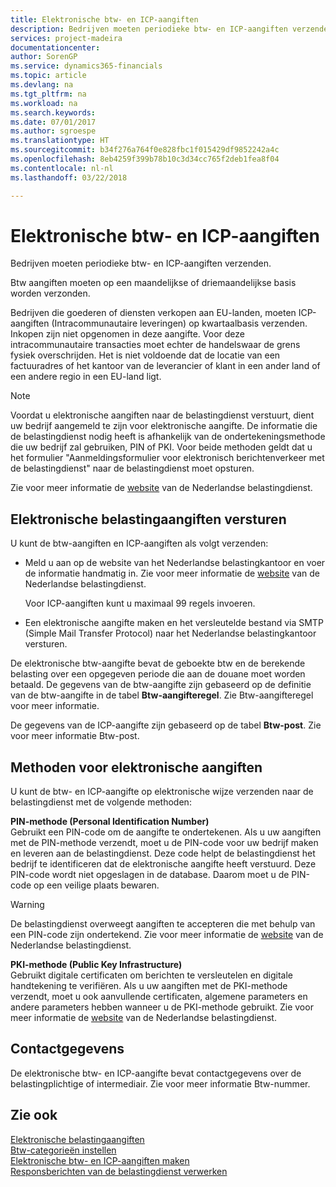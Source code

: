 ```yaml
---
title: Elektronische btw- en ICP-aangiften
description: Bedrijven moeten periodieke btw- en ICP-aangiften verzenden.
services: project-madeira
documentationcenter: 
author: SorenGP
ms.service: dynamics365-financials
ms.topic: article
ms.devlang: na
ms.tgt_pltfrm: na
ms.workload: na
ms.search.keywords: 
ms.date: 07/01/2017
ms.author: sgroespe
ms.translationtype: HT
ms.sourcegitcommit: b34f276a764f0e828fbc1f015429df9852242a4c
ms.openlocfilehash: 8eb4259f399b78b10c3d34cc765f2deb1fea8f04
ms.contentlocale: nl-nl
ms.lasthandoff: 03/22/2018

---
```

# <a name="electronic-vat-and-icp-declarations"></a>Elektronische btw- en ICP-aangiften
Bedrijven moeten periodieke btw- en ICP-aangiften verzenden.  

Btw aangiften moeten op een maandelijkse of driemaandelijkse basis worden verzonden.  

Bedrijven die goederen of diensten verkopen aan EU-landen, moeten ICP-aangiften (Intracommunautaire leveringen) op kwartaalbasis verzenden. Inkopen zijn niet opgenomen in deze aangifte. Voor deze intracommunautaire transacties moet echter de handelswaar de grens fysiek overschrijden. Het is niet voldoende dat de locatie van een factuuradres of het kantoor van de leverancier of klant in een ander land of een andere regio in een EU-land ligt.  

> [!NOTE]  
>  Voordat u elektronische aangiften naar de belastingdienst verstuurt, dient uw bedrijf aangemeld te zijn voor elektronische aangifte. De informatie die de belastingdienst nodig heeft is afhankelijk van de ondertekeningsmethode die uw bedrijf zal gebruiken, PIN of PKI. Voor beide methoden geldt dat u het formulier "Aanmeldingsformulier voor elektronisch berichtenverkeer met de belastingdienst" naar de belastingdienst moet opsturen.  
>   
>  Zie voor meer informatie de [website](http://go.microsoft.com/fwlink/?LinkID=223151) van de Nederlandse belastingdienst.  

## <a name="submitting-electronic-tax-declarations"></a>Elektronische belastingaangiften versturen  
U kunt de btw-aangiften en ICP-aangiften als volgt verzenden:  

- Meld u aan op de website van het Nederlandse belastingkantoor en voer de informatie handmatig in. Zie voor meer informatie de [website](http://go.microsoft.com/fwlink/?LinkID=223151) van de Nederlandse belastingdienst.  

    Voor ICP-aangiften kunt u maximaal 99 regels invoeren.  

- Een elektronische aangifte maken en het versleutelde bestand via SMTP (Simple Mail Transfer Protocol) naar het Nederlandse belastingkantoor versturen.  

De elektronische btw-aangifte bevat de geboekte btw en de berekende belasting over een opgegeven periode die aan de douane moet worden betaald. De gegevens van de btw-aangifte zijn gebaseerd op de definitie van de btw-aangifte in de tabel **Btw-aangifteregel**. Zie Btw-aangifteregel voor meer informatie.  

De gegevens van de ICP-aangifte zijn gebaseerd op de tabel **Btw-post**. Zie voor meer informatie Btw-post.  

## <a name="electronic-tax-declaration-methods"></a>Methoden voor elektronische aangiften  
U kunt de btw- en ICP-aangifte op elektronische wijze verzenden naar de belastingdienst met de volgende methoden:  

**PIN-methode (Personal Identification Number)**  
 Gebruikt een PIN-code om de aangifte te ondertekenen. Als u uw aangiften met de PIN-methode verzendt, moet u de PIN-code voor uw bedrijf maken en leveren aan de belastingdienst. Deze code helpt de belastingdienst het bedrijf te identificeren dat de elektronische aangifte heeft verstuurd. Deze PIN-code wordt niet opgeslagen in de database. Daarom moet u de PIN-code op een veilige plaats bewaren.  

> [!WARNING]  
>  De belastingdienst overweegt aangiften te accepteren die met behulp van een PIN-code zijn ondertekend. Zie voor meer informatie de [website](http://go.microsoft.com/fwlink/?LinkID=223151) van de Nederlandse belastingdienst.  

**PKI-methode (Public Key Infrastructure)**  
 Gebruikt digitale certificaten om berichten te versleutelen en digitale handtekening te verifiëren. Als u uw aangiften met de PKI-methode verzendt, moet u ook aanvullende certificaten, algemene parameters en andere parameters hebben wanneer u de PKI-methode gebruikt. Zie voor meer informatie de [website](http://go.microsoft.com/fwlink/?LinkID=223151) van de Nederlandse belastingdienst.  

## <a name="contact-information"></a>Contactgegevens  
De elektronische btw- en ICP-aangifte bevat contactgegevens over de belastingplichtige of intermediair. Zie voor meer informatie Btw-nummer.  

## <a name="see-also"></a>Zie ook  
 [Elektronische belastingaangiften](electronic-tax-declarations.md)   
 [Btw-categorieën instellen](how-to-set-up-vat-categories.md)   
 [Elektronische btw- en ICP-aangiften maken](how-to-create-electronic-vat-and-icp-declarations.md)   
 [Responsberichten van de belastingdienst verwerken](how-to-process-response-messages-from-tax-authorities.md)

